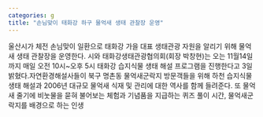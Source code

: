 ```yaml
---
categories: g
title: "손님맞이 태화강 하구 물억새 생태 관찰장 운영"
---
```

울산시가 체전 손님맞이 일환으로 태화강 가을 대표 생태관광 자원을 알리기 위해 물억새 생태 관찰장을 운영한다. 시와 태화강생태관광협의회(회장 박창현)는 오는 11월14일까지 매일 오전 10시~오후 5시 태화강 습지식물 생태 해설 프로그램을 진행한다고 3일 밝혔다.자연환경해설사들이 북구 명촌동 물억새군락지 방문객들을 위해 하천 습지식물 생태 해설과 2006년 대규모 물억새 식재 및 관리에 대한 역사를 함께 들려준다. 또 물억새 줄기에 비눗물을 묻혀 불어보는 체험과 기념품을 지급하는 퀴즈 풀이 시간, 물억새군락지를 배경으로 하는 인생